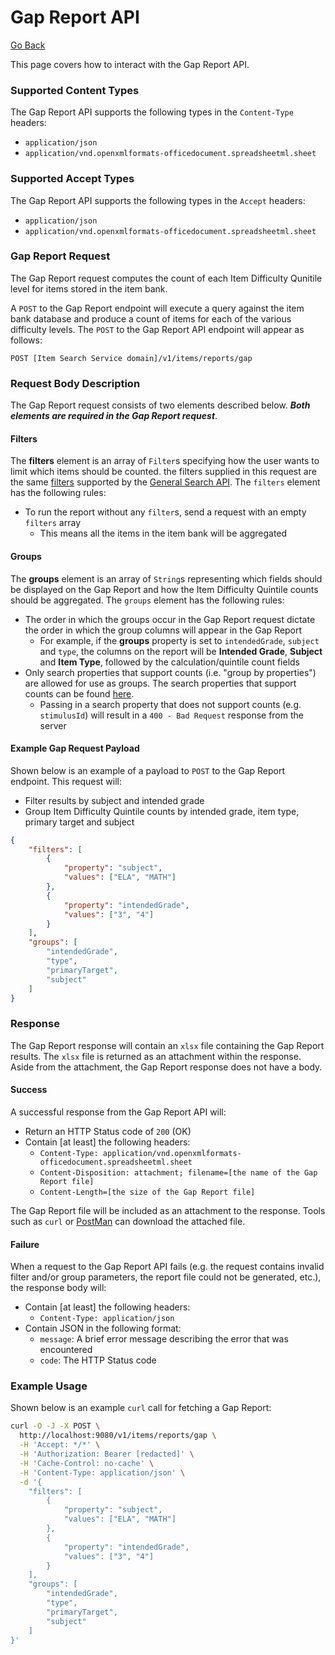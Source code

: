 # Gap Report API

[Go Back](./reports.md)

This page covers how to interact with the Gap Report API.

### Supported Content Types
The Gap Report API supports the following types in the `Content-Type` headers:

* `application/json`
* `application/vnd.openxmlformats-officedocument.spreadsheetml.sheet`

### Supported Accept Types
The Gap Report API supports the following types in the `Accept` headers:

* `application/json`
* `application/vnd.openxmlformats-officedocument.spreadsheetml.sheet`

### Gap Report Request
The Gap Report request computes the count of each Item Difficulty Qunitile level for items stored in the item bank.

A `POST` to the Gap Report endpoint will execute a query against the item bank database and produce a count of items for each of the various difficulty levels.  The `POST` to the Gap Report API endpoint will appear as follows:

`POST [Item Search Service domain]/v1/items/reports/gap`

### Request Body Description
The Gap Report request consists of two elements described below.  _**Both elements are required in the Gap Report request**_.

#### Filters
The **filters** element is an array of `Filter`s specifying how the user wants to limit which items should be counted.  the filters supplied in this request are the same [filters](./Filters.md) supported by the [General Search API](./general_search_api.md).  The `filters` element has the following rules:

* To run the report without any `filter`s, send a request with an empty `filters` array
  * This means all the items in the item bank will be aggregated

#### Groups
The **groups** element is an array of `String`s representing which fields should be displayed on the Gap Report and how the Item Difficulty Quintile counts should be aggregated.  The `groups` element has the following rules:

* The order in which the groups occur in the Gap Report request dictate the order in which the group columns will appear in the Gap Report
  * For example, if the **groups** property is set to `intendedGrade`, `subject` and `type`, the columns on the report will be **Intended Grade**, **Subject** and **Item Type**, followed by the calculation/quintile count fields  
* Only search properties that support counts (i.e. "group by properties") are allowed for use as groups.  The search properties that support counts can be found [here](./item_count_api.md).
  * Passing in a search property that does not support counts (e.g. `stimulusId`) will result in a `400 - Bad Request` response from the server

#### Example Gap Request Payload
Shown below is an example of a payload to `POST` to the Gap Report endpoint.  This request will:

* Filter results by subject and intended grade
* Group Item Difficulty Quintile counts by intended grade, item type, primary target and subject

```json
{
	"filters": [
		{
			"property": "subject",
			"values": ["ELA", "MATH"]
		},
		{
			"property": "intendedGrade",
			"values": ["3", "4"]
		}
	],
	"groups": [
		"intendedGrade",
		"type",
		"primaryTarget",
		"subject"
	]
}
```

### Response
The Gap Report response will contain an `xlsx` file containing the Gap Report results.  The `xlsx` file is returned as an attachment within the response.  Aside from the attachment, the Gap Report response does not have a body.

#### Success
A successful response from the Gap Report API will:

* Return an HTTP Status code of `200` (OK)
* Contain [at least] the following headers:
  * `Content-Type: application/vnd.openxmlformats-officedocument.spreadsheetml.sheet`
  * `Content-Disposition: attachment; filename=[the name of the Gap Report file]`
  * `Content-Length=[the size of the Gap Report file]`

The Gap Report file will be included as an attachment to the response.  Tools such as `curl` or [PostMan](https://www.getpostman.com/) can download the attached file.

#### Failure
When a request to the Gap Report API fails (e.g. the request contains invalid filter and/or group parameters, the report file could not be generated, etc.), the response body will:

* Contain [at least] the following headers:
  * `Content-Type: application/json`
* Contain JSON in the following format:
  * `message`:  A brief error message describing the error that was encountered
  * `code`:  The HTTP Status code

### Example Usage
Shown below is an example `curl` call for fetching a Gap Report:

```bash
curl -O -J -X POST \
  http://localhost:9080/v1/items/reports/gap \
  -H 'Accept: */*' \
  -H 'Authorization: Bearer [redacted]' \
  -H 'Cache-Control: no-cache' \
  -H 'Content-Type: application/json' \
  -d '{
    "filters": [
        {
            "property": "subject",
            "values": ["ELA", "MATH"]
        },
        {
            "property": "intendedGrade",
            "values": ["3", "4"]
        }
    ],
    "groups": [
        "intendedGrade",
        "type",
        "primaryTarget",
        "subject"
    ]
}'
```

